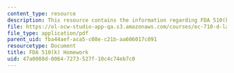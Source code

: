 ```yaml
---
content_type: resource
description: This resource contains the information regarding FDA 510(k) homework.
file: https://ol-ocw-studio-app-qa.s3.amazonaws.com/courses/ec-710-d-lab-medical-technologies-for-the-developing-world-spring-2010/47a0088d00647273527f10c4c74eb7c0_MITEC_710S10_510k_homework.pdf
file_type: application/pdf
parent_uid: fba44aef-aca5-c08e-c21b-aa606017c091
resourcetype: Document
title: FDA 510(k) Homework
uid: 47a0088d-0064-7273-527f-10c4c74eb7c0
---
```

